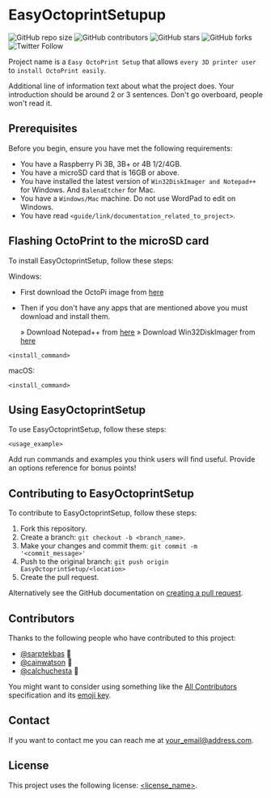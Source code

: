 # EasyOctoprintSetupup

![GitHub repo size](https://img.shields.io/github/repo-size/sarptekbas/EasyOctoprintSetup)
![GitHub contributors](https://img.shields.io/github/contributors/sarptekbas/EasyOctoprintSetup)
![GitHub stars](https://img.shields.io/github/stars/sarptekbas/EasyOctoprintSetup?style=social)
![GitHub forks](https://img.shields.io/github/forks/sarptekbas/EasyOctoprintSetup?style=social)
![Twitter Follow](https://img.shields.io/twitter/follow/sarptekbas?style=social)

Project name is a `Easy OctoPrint Setup` that allows `every 3D printer user` to `install OctoPrint easily`.

Additional line of information text about what the project does. Your introduction should be around 2 or 3 sentences. Don't go overboard, people won't read it.

## Prerequisites

Before you begin, ensure you have met the following requirements:
<!--- These are just example requirements. Add, duplicate or remove as required --->
* You have a Raspberry Pi 3B, 3B+ or 4B 1/2/4GB.
* You have a microSD card that is 16GB or above.
* You have installed the latest version of `Win32DiskImager and Notepad++` for Windows. And `BalenaEtcher` for Mac.
* You have a `Windows/Mac` machine. Do not use WordPad to edit on Windows.
* You have read `<guide/link/documentation_related_to_project>`.

## Flashing OctoPrint to the microSD card

To install EasyOctoprintSetup, follow these steps:


Windows:
* First download the OctoPi image from [here](https://octopi.octoprint.org/latest)
* Then if you don't have any apps that are mentioned above you must download and install them.

    » Download Notepad++ from [here](https://notepad-plus-plus.org/downloads/v7.9.1/)
    » Download Win32DiskImager from [here](https://sourceforge.net/projects/win32diskimager/files/latest/download)

```
<install_command>
```
macOS:
```
<install_command>
```

## Using EasyOctoprintSetup

To use EasyOctoprintSetup, follow these steps:

```
<usage_example>
```

Add run commands and examples you think users will find useful. Provide an options reference for bonus points!

## Contributing to EasyOctoprintSetup
<!--- If your README is long or you have some specific process or steps you want contributors to follow, consider creating a separate CONTRIBUTING.md file--->
To contribute to EasyOctoprintSetup, follow these steps:

1. Fork this repository.
2. Create a branch: `git checkout -b <branch_name>`.
3. Make your changes and commit them: `git commit -m '<commit_message>'`
4. Push to the original branch: `git push origin EasyOctoprintSetup/<location>`
5. Create the pull request.

Alternatively see the GitHub documentation on [creating a pull request](https://help.github.com/en/github/collaborating-with-issues-and-pull-requests/creating-a-pull-request).

## Contributors

Thanks to the following people who have contributed to this project:

* [@sarptekbas](https://github.com/sarptekbas) 📖
* [@cainwatson](https://github.com/cainwatson) 🐛
* [@calchuchesta](https://github.com/calchuchesta) 🐛

You might want to consider using something like the [All Contributors](https://github.com/all-contributors/all-contributors) specification and its [emoji key](https://allcontributors.org/docs/en/emoji-key).

## Contact

If you want to contact me you can reach me at <your_email@address.com>.

## License
<!--- If you're not sure which open license to use see https://choosealicense.com/--->

This project uses the following license: [<license_name>](<link>).